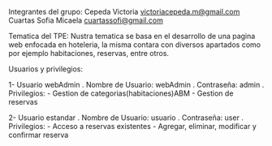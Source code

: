 Integrantes del grupo:
Cepeda Victoria victoriacepeda.m@gmail.com
Cuartas Sofia Micaela cuartassofi@gmail.com

Tematica del TPE: Nustra tematica se basa en el desarrollo de una pagina web enfocada en hoteleria, la misma contara con diversos apartados como por ejemplo habitaciones, reservas, entre otros.

Usuarios y privilegios:

1- Usuario webAdmin 
   . Nombre de Usuario: webAdmin
   . Contraseña: admin
   . Privilegios:
     - Gestion de categorias(habitaciones)ABM
     - Gestion de reservas

2- Usuario estandar 
   . Nombre de Usuario: usuario
   . Contraseña: user
   . Privilegios:
     - Acceso a reservas existentes
     - Agregar, eliminar, modificar y confirmar reserva